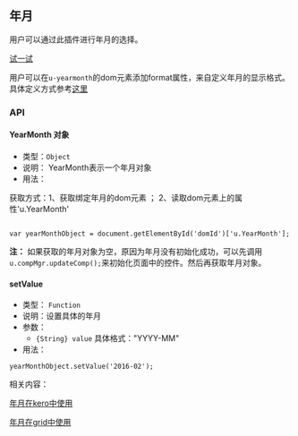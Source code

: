 ## 年月

用户可以通过此插件进行年月的选择。




[试一试](http://tinper.org/webide/#/demos/ui/yearmonth)

用户可以在`u-yearmonth`的dom元素添加format属性，来自定义年月的显示格式。具体定义方式参考[这里](http://tinper.org/dist/neoui/plugin/date.html)

### API

#### YearMonth 对象

* 类型：`Object`
* 说明： YearMonth表示一个年月对象
* 用法：

获取方式：1、获取绑定年月的dom元素 ； 2、读取dom元素上的属性'u.YearMonth'

```

var yearMonthObject = document.getElementById('domId')['u.YearMonth'];

```

**注：** 如果获取的年月对象为空，原因为年月没有初始化成功，可以先调用`u.compMgr.updateComp();`来初始化页面中的控件。然后再获取年月对象。


#### setValue
* 类型： `Function`
* 说明：设置具体的年月
* 参数：
	* `{String} value` 具体格式："YYYY-MM"
* 用法：

```
yearMonthObject.setValue('2016-02');

```


相关内容：

[年月在kero中使用](http://docs.tinper.org/neoui/plugin.html#月日)    

[年月在grid中使用](http://tinper.org/webide/#/demos/grids/edit)
